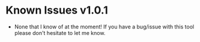 # Known Issues v1.0.1
* None that I know of at the moment! If you have a bug/issue with this tool please don't hesitate to let me know.
